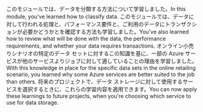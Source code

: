 <span data-ttu-id="333a8-101">このモジュールでは、データを分類する方法について学習しました。</span><span class="sxs-lookup"><span data-stu-id="333a8-101">In this module, you've learned how to classify data.</span></span> <span data-ttu-id="333a8-102">このモジュールでは、データに対して行われる処理と、パフォーマンス要件と、ご利用のデータにトランザクションが必要かどうかとを確認する方法も学習しました。</span><span class="sxs-lookup"><span data-stu-id="333a8-102">You've also learned how to review what will be done with the data, the performance requirements, and whether your data requires transactions.</span></span> <span data-ttu-id="333a8-103">オンライン小売りシナリオの特定のデータ セットに対するこの知識を基に、一部の Azure サービスが他のサービスよりジョブに対して適していることの理由を学習しました。</span><span class="sxs-lookup"><span data-stu-id="333a8-103">With this knowledge in place for the specific data sets in the online retailing scenario, you learned why some Azure services are better suited to the job than others.</span></span> <span data-ttu-id="333a8-104">将来のプロジェクトで、データ ストレージに対して使用するサービスを選択するときに、これらの学習内容を適用できます。</span><span class="sxs-lookup"><span data-stu-id="333a8-104">You can now apply these learnings to future projects, when you're choosing which service to use for data storage.</span></span>